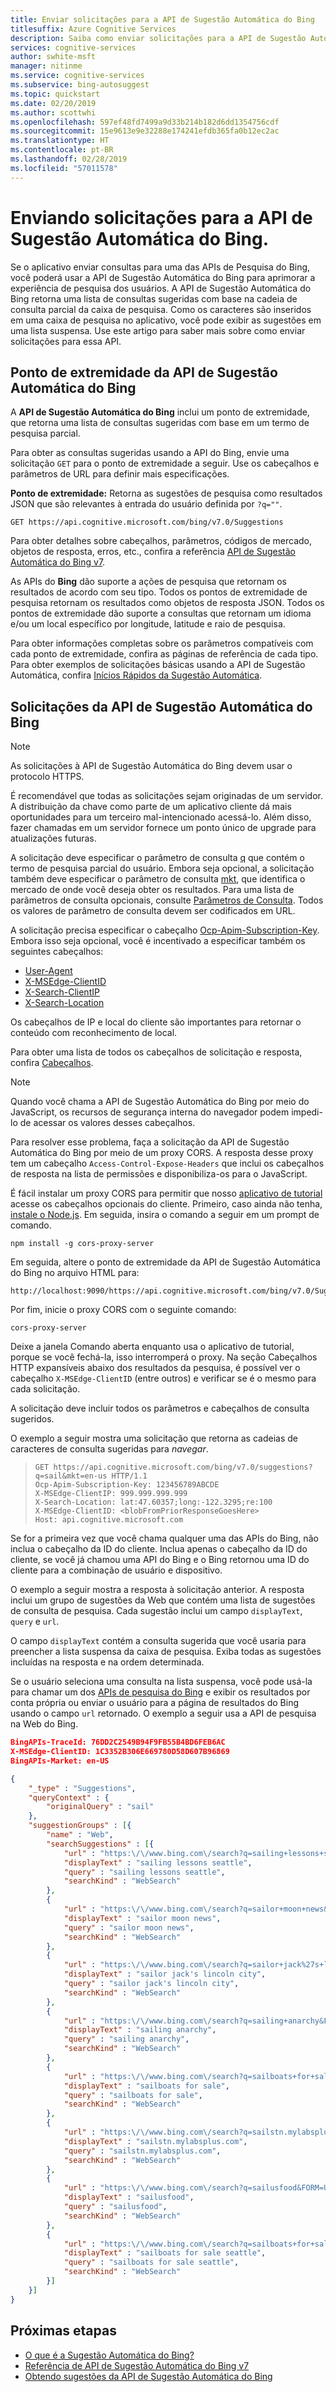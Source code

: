```yaml
---
title: Enviar solicitações para a API de Sugestão Automática do Bing
titlesuffix: Azure Cognitive Services
description: Saiba como enviar solicitações para a API de Sugestão Automática do Bing.
services: cognitive-services
author: swhite-msft
manager: nitinme
ms.service: cognitive-services
ms.subservice: bing-autosuggest
ms.topic: quickstart
ms.date: 02/20/2019
ms.author: scottwhi
ms.openlocfilehash: 597ef48fd7499a9d33b214b182d6dd1354756cdf
ms.sourcegitcommit: 15e9613e9e32288e174241efdb365fa0b12ec2ac
ms.translationtype: HT
ms.contentlocale: pt-BR
ms.lasthandoff: 02/28/2019
ms.locfileid: "57011578"
---
```

# <a name="sending-requests-to-the-bing-autosuggest-api"></a>Enviando solicitações para a API de Sugestão Automática do Bing.

Se o aplicativo enviar consultas para uma das APIs de Pesquisa do Bing, você poderá usar a API de Sugestão Automática do Bing para aprimorar a experiência de pesquisa dos usuários. A API de Sugestão Automática do Bing retorna uma lista de consultas sugeridas com base na cadeia de consulta parcial da caixa de pesquisa. Como os caracteres são inseridos em uma caixa de pesquisa no aplicativo, você pode exibir as sugestões em uma lista suspensa. Use este artigo para saber mais sobre como enviar solicitações para essa API.

## <a name="bing-autosuggest-api-endpoint"></a>Ponto de extremidade da API de Sugestão Automática do Bing

A **API de Sugestão Automática do Bing** inclui um ponto de extremidade, que retorna uma lista de consultas sugeridas com base em um termo de pesquisa parcial.

Para obter as consultas sugeridas usando a API do Bing, envie uma solicitação `GET` para o ponto de extremidade a seguir. Use os cabeçalhos e parâmetros de URL para definir mais especificações.

**Ponto de extremidade:** Retorna as sugestões de pesquisa como resultados JSON que são relevantes à entrada do usuário definida por `?q=""`.

```http
GET https://api.cognitive.microsoft.com/bing/v7.0/Suggestions 
```

Para obter detalhes sobre cabeçalhos, parâmetros, códigos de mercado, objetos de resposta, erros, etc., confira a referência [API de Sugestão Automática do Bing v7](https://docs.microsoft.com/rest/api/cognitiveservices/bing-autosuggest-api-v7-reference).

As APIs do **Bing** dão suporte a ações de pesquisa que retornam os resultados de acordo com seu tipo. Todos os pontos de extremidade de pesquisa retornam os resultados como objetos de resposta JSON.
Todos os pontos de extremidade dão suporte a consultas que retornam um idioma e/ou um local específico por longitude, latitude e raio de pesquisa.

Para obter informações completas sobre os parâmetros compatíveis com cada ponto de extremidade, confira as páginas de referência de cada tipo.
Para obter exemplos de solicitações básicas usando a API de Sugestão Automática, confira [Inícios Rápidos da Sugestão Automática](https://docs.microsoft.com/azure/cognitive-services/Bing-Autosuggest).

## <a name="bing-autosuggest-api-requests"></a>Solicitações da API de Sugestão Automática do Bing

> [!NOTE]
> As solicitações à API de Sugestão Automática do Bing devem usar o protocolo HTTPS.

É recomendável que todas as solicitações sejam originadas de um servidor. A distribuição da chave como parte de um aplicativo cliente dá mais oportunidades para um terceiro mal-intencionado acessá-lo. Além disso, fazer chamadas em um servidor fornece um ponto único de upgrade para atualizações futuras.

A solicitação deve especificar o parâmetro de consulta [q](https://docs.microsoft.com/rest/api/cognitiveservices/bing-autosuggest-api-v5-reference#query) que contém o termo de pesquisa parcial do usuário. Embora seja opcional, a solicitação também deve especificar o parâmetro de consulta [mkt](https://docs.microsoft.com/rest/api/cognitiveservices/bing-autosuggest-api-v5-reference#mkt), que identifica o mercado de onde você deseja obter os resultados. Para uma lista de parâmetros de consulta opcionais, consulte [Parâmetros de Consulta](https://docs.microsoft.com/rest/api/cognitiveservices/bing-autosuggest-api-v5-reference#query-parameters). Todos os valores de parâmetro de consulta devem ser codificados em URL.

A solicitação precisa especificar o cabeçalho [Ocp-Apim-Subscription-Key](https://docs.microsoft.com/rest/api/cognitiveservices/bing-autosuggest-api-v5-reference#subscriptionkey). Embora isso seja opcional, você é incentivado a especificar também os seguintes cabeçalhos:

- [User-Agent](https://docs.microsoft.com/rest/api/cognitiveservices/bing-autosuggest-api-v5-reference#useragent)
- [X-MSEdge-ClientID](https://docs.microsoft.com/rest/api/cognitiveservices/bing-autosuggest-api-v5-reference#clientid)
- [X-Search-ClientIP](https://docs.microsoft.com/rest/api/cognitiveservices/bing-autosuggest-api-v5-reference#clientip)
- [X-Search-Location](https://docs.microsoft.com/rest/api/cognitiveservices/bing-autosuggest-api-v5-reference#location)

Os cabeçalhos de IP e local do cliente são importantes para retornar o conteúdo com reconhecimento de local.

Para obter uma lista de todos os cabeçalhos de solicitação e resposta, confira [Cabeçalhos](https://docs.microsoft.com/rest/api/cognitiveservices/bing-autosuggest-api-v5-reference#headers).

> [!NOTE]
> Quando você chama a API de Sugestão Automática do Bing por meio do JavaScript, os recursos de segurança interna do navegador podem impedi-lo de acessar os valores desses cabeçalhos.

Para resolver esse problema, faça a solicitação da API de Sugestão Automática do Bing por meio de um proxy CORS. A resposta desse proxy tem um cabeçalho `Access-Control-Expose-Headers` que inclui os cabeçalhos de resposta na lista de permissões e disponibiliza-os para o JavaScript.

É fácil instalar um proxy CORS para permitir que nosso [aplicativo de tutorial](../tutorials/autosuggest.md) acesse os cabeçalhos opcionais do cliente. Primeiro, caso ainda não tenha, [instale o Node.js](https://nodejs.org/en/download/). Em seguida, insira o comando a seguir em um prompt de comando.

    npm install -g cors-proxy-server

Em seguida, altere o ponto de extremidade da API de Sugestão Automática do Bing no arquivo HTML para:

    http://localhost:9090/https://api.cognitive.microsoft.com/bing/v7.0/Suggestions

Por fim, inicie o proxy CORS com o seguinte comando:

    cors-proxy-server

Deixe a janela Comando aberta enquanto usa o aplicativo de tutorial, porque se você fechá-la, isso interromperá o proxy. Na seção Cabeçalhos HTTP expansíveis abaixo dos resultados da pesquisa, é possível ver o cabeçalho `X-MSEdge-ClientID` (entre outros) e verificar se é o mesmo para cada solicitação.

A solicitação deve incluir todos os parâmetros e cabeçalhos de consulta sugeridos. 

O exemplo a seguir mostra uma solicitação que retorna as cadeias de caracteres de consulta sugeridas para *navegar*.

> ```http
> GET https://api.cognitive.microsoft.com/bing/v7.0/suggestions?q=sail&mkt=en-us HTTP/1.1
> Ocp-Apim-Subscription-Key: 123456789ABCDE
> X-MSEdge-ClientIP: 999.999.999.999
> X-Search-Location: lat:47.60357;long:-122.3295;re:100
> X-MSEdge-ClientID: <blobFromPriorResponseGoesHere>
> Host: api.cognitive.microsoft.com
> ```

Se for a primeira vez que você chama qualquer uma das APIs do Bing, não inclua o cabeçalho da ID do cliente. Inclua apenas o cabeçalho da ID do cliente, se você já chamou uma API do Bing e o Bing retornou uma ID do cliente para a combinação de usuário e dispositivo.

O exemplo a seguir mostra a resposta à solicitação anterior. A resposta inclui um grupo de sugestões da Web que contém uma lista de sugestões de consulta de pesquisa. Cada sugestão inclui um campo `displayText`, `query` e `url`.

O campo `displayText` contém a consulta sugerida que você usaria para preencher a lista suspensa da caixa de pesquisa. Exiba todas as sugestões incluídas na resposta e na ordem determinada.  

Se o usuário seleciona uma consulta na lista suspensa, você pode usá-la para chamar um dos [APIs de pesquisa do Bing](https://docs.microsoft.com/azure/cognitive-services/bing-web-search/bing-api-comparison?toc=%2Fen-us%2Fazure%2Fcognitive-services%2Fbing-autosuggest%2Ftoc.json&bc=%2Fen-us%2Fazure%2Fbread%2Ftoc.json) e exibir os resultados por conta própria ou enviar o usuário para a página de resultados do Bing usando o campo `url` retornado. O exemplo a seguir usa a API de pesquisa na Web do Bing.

```json
BingAPIs-TraceId: 76DD2C2549B94F9FB55B4BD6FEB6AC
X-MSEdge-ClientID: 1C3352B306E669780D58D607B96869
BingAPIs-Market: en-US

{
    "_type" : "Suggestions",
    "queryContext" : {
        "originalQuery" : "sail"
    },
    "suggestionGroups" : [{
        "name" : "Web",
        "searchSuggestions" : [{
            "url" : "https:\/\/www.bing.com\/search?q=sailing+lessons+seattle&FORM=USBAPI",
            "displayText" : "sailing lessons seattle",
            "query" : "sailing lessons seattle",
            "searchKind" : "WebSearch"
        },
        {
            "url" : "https:\/\/www.bing.com\/search?q=sailor+moon+news&FORM=USBAPI",
            "displayText" : "sailor moon news",
            "query" : "sailor moon news",
            "searchKind" : "WebSearch"
        },
        {
            "url" : "https:\/\/www.bing.com\/search?q=sailor+jack%27s+lincoln+city&FORM=USBAPI",
            "displayText" : "sailor jack's lincoln city",
            "query" : "sailor jack's lincoln city",
            "searchKind" : "WebSearch"
        },
        {
            "url" : "https:\/\/www.bing.com\/search?q=sailing+anarchy&FORM=USBAPI",
            "displayText" : "sailing anarchy",
            "query" : "sailing anarchy",
            "searchKind" : "WebSearch"
        },
        {
            "url" : "https:\/\/www.bing.com\/search?q=sailboats+for+sale&FORM=USBAPI",
            "displayText" : "sailboats for sale",
            "query" : "sailboats for sale",
            "searchKind" : "WebSearch"
        },
        {
            "url" : "https:\/\/www.bing.com\/search?q=sailstn.mylabsplus.com&FORM=USBAPI",
            "displayText" : "sailstn.mylabsplus.com",
            "query" : "sailstn.mylabsplus.com",
            "searchKind" : "WebSearch"
        },
        {
            "url" : "https:\/\/www.bing.com\/search?q=sailusfood&FORM=USBAPI",
            "displayText" : "sailusfood",
            "query" : "sailusfood",
            "searchKind" : "WebSearch"
        },
        {
            "url" : "https:\/\/www.bing.com\/search?q=sailboats+for+sale+seattle&FORM=USBAPI",
            "displayText" : "sailboats for sale seattle",
            "query" : "sailboats for sale seattle",
            "searchKind" : "WebSearch"
        }]
    }]
}
```

## <a name="next-steps"></a>Próximas etapas

- [O que é a Sugestão Automática do Bing?](../get-suggested-search-terms.md)
- [Referência de API de Sugestão Automática do Bing v7](https://docs.microsoft.com/rest/api/cognitiveservices/bing-autosuggest-api-v7-reference)
- [Obtendo sugestões da API de Sugestão Automática do Bing](get-suggestions.md)
